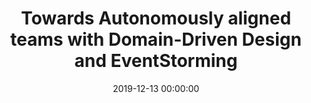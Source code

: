 ---
title: 'Towards Autonomously aligned teams with Domain-Driven Design and EventStorming'
description: >
 We have been involved in several transformations over the years, from DevOps to Digital to Agile. These transformations typically focus on transitioning people into near-autonomous teams of no more than eight people who will work in an agile manner. Every company we have worked for asks the same questions at these transformations: How do we divide the current software between the teams, and how do we align these teams to our business architecture?
 <br />
 <br />
 To address these questions, companies request our help to design microservices using a Domain-Driven Design (DDD) approach. This approach makes it easier to distribute the software between teams based on identified boundaries, called “bounded contexts.” We believe enterprises involved in an Agile, DevOps or Digital transformation need at least a Domain-Driven Design approach. Only then can we create autonomous aligned teams with a loosely-coupled architecture, this process presents unique challenges. In this webinar, we will go over what Domain-driven design exactly is and why you truly need to approach your transformation with DDD to become agile, DevOps or digital. You will learn how with EventStorming, you can create a continuous alignment between your business problems and your IT solutions.
conference: 'Xebia Academy Webinar Week'
type: 'talk'
location: 'Online'
website: 'https://pages.xebia.com/webinarweek2019'
slides: 'https://speakerdeck.com/player/f5360cb6f66046aaa6aa61b4a3e701f0'
date: 2019-12-13 00:00:00
featured_image: 'https://speakerd.s3.amazonaws.com/presentations/f5360cb6f66046aaa6aa61b4a3e701f0/slide_0.jpg?14492073'
---